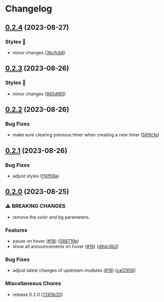 # Changelog

## [0.2.4](https://github.com/hbstack/announcement-bar/compare/v0.2.3...v0.2.4) (2023-08-27)


### Styles 🎨

* minor changes ([3bcfcb6](https://github.com/hbstack/announcement-bar/commit/3bcfcb6ebdd428d6cce2d38ddd6f54a9978266ad))

## [0.2.3](https://github.com/hbstack/announcement-bar/compare/v0.2.2...v0.2.3) (2023-08-26)


### Styles 🎨

* minor changes ([665df85](https://github.com/hbstack/announcement-bar/commit/665df856c109f87fb578262418c05beae7c5951e))

## [0.2.2](https://github.com/hbstack/announcement-bar/compare/v0.2.1...v0.2.2) (2023-08-26)


### Bug Fixes

* make sure clearing previous timer when creating a new timer ([581fc1e](https://github.com/hbstack/announcement-bar/commit/581fc1e996f3f3df1321ba60cbbd0b91c306c474))

## [0.2.1](https://github.com/hbstack/announcement-bar/compare/v0.2.0...v0.2.1) (2023-08-26)


### Bug Fixes

* adjust styles ([f10f59a](https://github.com/hbstack/announcement-bar/commit/f10f59ab5683cdbe673808d054662db8c5bd775a))

## [0.2.0](https://github.com/hbstack/announcement-bar/compare/v0.1.0...v0.2.0) (2023-08-25)


### ⚠ BREAKING CHANGES

* remove the color and bg parameters.

### Features

* pause on hover ([#18](https://github.com/hbstack/announcement-bar/issues/18)) ([088719e](https://github.com/hbstack/announcement-bar/commit/088719e6e8e5b5c287b84ccd6b15326cde58a487))
* show all announcements on hover ([#19](https://github.com/hbstack/announcement-bar/issues/19)) ([d9dc9b2](https://github.com/hbstack/announcement-bar/commit/d9dc9b2b877ec9f4d7f5431de861f083c6c5758b))


### Bug Fixes

* adjust latest changes of upstream modules ([#16](https://github.com/hbstack/announcement-bar/issues/16)) ([ca12956](https://github.com/hbstack/announcement-bar/commit/ca1295634117fb4dc1696743db54bd670e02d567))


### Miscellaneous Chores

* release 0.2.0 ([7265b20](https://github.com/hbstack/announcement-bar/commit/7265b204bc9f5cce6af00e3b4fa3e1cbdf3d7fc3))
